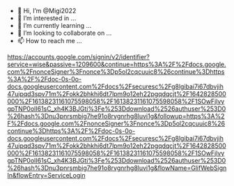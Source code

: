 - 👋 Hi, I’m @Migi2022
- 👀 I’m interested in ...
- 🌱 I’m currently learning ...
- 💞️ I’m looking to collaborate on ...
- 📫 How to reach me ...

<!---
Migi2022/Migi2022 is a ✨ special ✨ repository because its `README.md` (this file) appears on your GitHub profile.
You can click the Preview link to take a look at your changes.
--->
https://accounts.google.com/signin/v2/identifier?service=wise&passive=1209600&continue=https%3A%2F%2Fdocs.google.com%2FnonceSigner%3Fnonce%3Dp5ol2cqcuuic8%26continue%3Dhttps%3A%2F%2Fdoc-0s-0o-docs.googleusercontent.com%2Fdocs%2Fsecuresc%2Fg8lgibai7i67dbvjih47uipqd3spv71m%2Fokk2bhkhi6dt7lpm9o12eh22pgqdqcjt%2F1642828500000%2F16138231161075598058%2F16138231161075598058%2F1SOwFjlvygpTNP0olI61sC_xh4K3BJGti%3Fe%253Ddownload%2526authuser%253D0%26hash%3Dnu3pnrsmbig7he91o8rvgnrhg8luvi1g&followup=https%3A%2F%2Fdocs.google.com%2FnonceSigner%3Fnonce%3Dp5ol2cqcuuic8%26continue%3Dhttps%3A%2F%2Fdoc-0s-0o-docs.googleusercontent.com%2Fdocs%2Fsecuresc%2Fg8lgibai7i67dbvjih47uipqd3spv71m%2Fokk2bhkhi6dt7lpm9o12eh22pgqdqcjt%2F1642828500000%2F16138231161075598058%2F16138231161075598058%2F1SOwFjlvygpTNP0olI61sC_xh4K3BJGti%3Fe%253Ddownload%2526authuser%253D0%26hash%3Dnu3pnrsmbig7he91o8rvgnrhg8luvi1g&flowName=GlifWebSignIn&flowEntry=ServiceLogin
